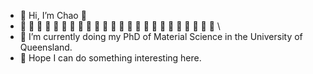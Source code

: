 - 👋 Hi, I’m Chao 👋
- 👀 👀 👀 👀 👀 👀 👀 👀 👀 👀 👀 👀 👀 👀 👀 👀 👀 👀 👀 👀 👀 👀 👀 👀 \
- 🌱 I’m currently doing my PhD of Material Science in the University of Queensland.
- :muscle: Hope I can do something interesting here.

<!---
GlenHank/GlenHank is a ✨ special ✨ repository because its `README.md` (this file) appears on your GitHub profile.
You can click the Preview link to take a look at your changes.
--->
